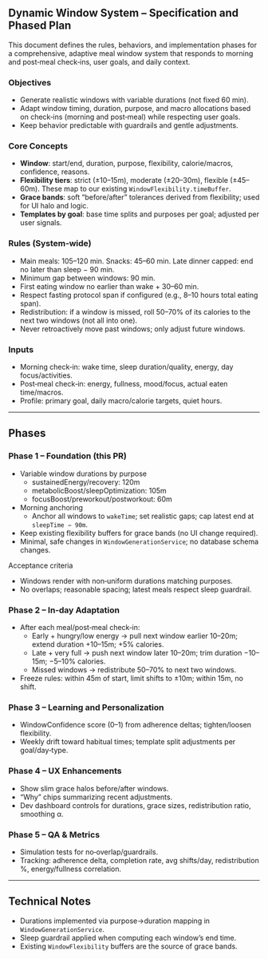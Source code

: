 ## Dynamic Window System – Specification and Phased Plan

This document defines the rules, behaviors, and implementation phases for a comprehensive, adaptive meal window system that responds to morning and post‑meal check‑ins, user goals, and daily context.

### Objectives
- Generate realistic windows with variable durations (not fixed 60 min).
- Adapt window timing, duration, purpose, and macro allocations based on check‑ins (morning and post‑meal) while respecting user goals.
- Keep behavior predictable with guardrails and gentle adjustments.

### Core Concepts
- **Window**: start/end, duration, purpose, flexibility, calorie/macros, confidence, reasons.
- **Flexibility tiers**: strict (±10–15m), moderate (±20–30m), flexible (±45–60m). These map to our existing `WindowFlexibility.timeBuffer`.
- **Grace bands**: soft “before/after” tolerances derived from flexibility; used for UI halo and logic.
- **Templates by goal**: base time splits and purposes per goal; adjusted per user signals.

### Rules (System‑wide)
- Main meals: 105–120 min. Snacks: 45–60 min. Late dinner capped: end no later than sleep − 90 min.
- Minimum gap between windows: 90 min.
- First eating window no earlier than wake + 30–60 min.
- Respect fasting protocol span if configured (e.g., 8–10 hours total eating span).
- Redistribution: if a window is missed, roll 50–70% of its calories to the next two windows (not all into one).
- Never retroactively move past windows; only adjust future windows.

### Inputs
- Morning check‑in: wake time, sleep duration/quality, energy, day focus/activities.
- Post‑meal check‑in: energy, fullness, mood/focus, actual eaten time/macros.
- Profile: primary goal, daily macro/calorie targets, quiet hours.

---

## Phases

### Phase 1 – Foundation (this PR)
- Variable window durations by purpose
  - sustainedEnergy/recovery: 120m
  - metabolicBoost/sleepOptimization: 105m
  - focusBoost/preworkout/postworkout: 60m
- Morning anchoring
  - Anchor all windows to `wakeTime`; set realistic gaps; cap latest end at `sleepTime − 90m`.
- Keep existing flexibility buffers for grace bands (no UI change required).
- Minimal, safe changes in `WindowGenerationService`; no database schema changes.

Acceptance criteria
- Windows render with non‑uniform durations matching purposes.
- No overlaps; reasonable spacing; latest meals respect sleep guardrail.

### Phase 2 – In‑day Adaptation
- After each meal/post‑meal check‑in:
  - Early + hungry/low energy → pull next window earlier 10–20m; extend duration +10–15m; +5% calories.
  - Late + very full → push next window later 10–20m; trim duration −10–15m; −5–10% calories.
  - Missed windows → redistribute 50–70% to next two windows.
- Freeze rules: within 45m of start, limit shifts to ±10m; within 15m, no shift.

### Phase 3 – Learning and Personalization
- WindowConfidence score (0–1) from adherence deltas; tighten/loosen flexibility.
- Weekly drift toward habitual times; template split adjustments per goal/day‑type.

### Phase 4 – UX Enhancements
- Show slim grace halos before/after windows.
- “Why” chips summarizing recent adjustments.
- Dev dashboard controls for durations, grace sizes, redistribution ratio, smoothing α.

### Phase 5 – QA & Metrics
- Simulation tests for no‑overlap/guardrails.
- Tracking: adherence delta, completion rate, avg shifts/day, redistribution %, energy/fullness correlation.

---

## Technical Notes
- Durations implemented via purpose→duration mapping in `WindowGenerationService`.
- Sleep guardrail applied when computing each window’s end time.
- Existing `WindowFlexibility` buffers are the source of grace bands.

